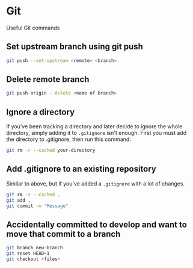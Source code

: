 # Git

Useful Git commands

## Set upstream branch using git push

```bash
git push --set-upstream <remote> <branch>
```

## Delete remote branch

```bash
git push origin --delete <name of branch>
```

## Ignore a directory

If you've been tracking a directory and later decide to ignore the whole directory, simply adding it to `.gitignore` isn't enough. First you must add the directory to .gitignore, then run this command:

```bash
git rm -r --cached your-directory
```

## Add .gitignore to an existing repository

Similar to above, but if you've added a `.gitignore` with a lot of changes.

```bash
git rm -r --cached .
git add .
git commit -m "Message"
```

## Accidentally committed to develop and want to move that commit to a branch

```bash
git branch new-branch
git reset HEAD~1
git checkout <files>
```

